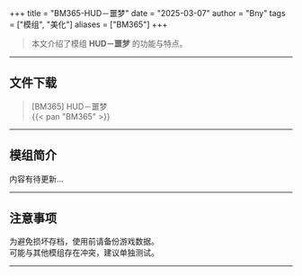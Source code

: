 +++
title = "BM365-HUD－噩梦"
date = "2025-03-07"
author = "Bny"
tags = ["模组", "美化"]
aliases = ["BM365"]
+++

> 本文介绍了模组 **HUD－噩梦** 的功能与特点。

---

## 文件下载

> [BM365] HUD－噩梦  
{{< pan "BM365" >}}  

---

## 模组简介

>  
内容有待更新...  

---

## 注意事项

>  
为避免损坏存档，使用前请备份游戏数据。  
可能与其他模组存在冲突，建议单独测试。  

---

